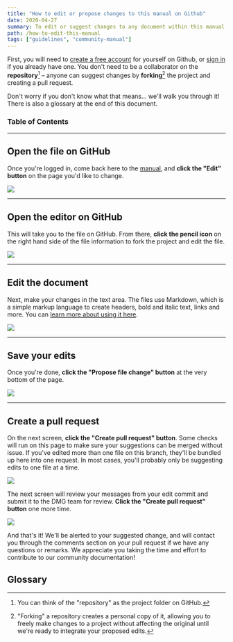 ```yaml
---
title: "How to edit or propose changes to this manual on Github"
date: 2020-04-27
summary: To edit or suggest changes to any document within this manual, follow these steps.
path: /how-to-edit-this-manual
tags: ["guidelines", "community-manual"]
---
```


First, you will need to [create a free account](https://github.com/join/) for yourself on Github, or [sign in](https://github.com/login) if you already have one. You don't need to be a collaborator on the **repository**[^1] – anyone can suggest changes by **forking**[^2] the project and creating a pull request.

[^1]: You can think of the "repository" as the project folder on GitHub.
[^2]: "Forking" a repository creates a personal copy of it, allowing you to freely make changes to a project without affecting the original until we're ready to integrate your proposed edits.

Don't worry if you don't know what that means… we'll walk you through it! There is also a glossary at the end of this document.

### Table of Contents

---

## Open the file on GitHub

Once you're logged in, come back here to the [manual](https://manual.dmg.to), and **click the "Edit" button** on the page you'd like to change.

![](/images/how-to_5.png)

---

## Open the editor on GitHub

This will take you to the file on GitHub. From there, **click the pencil icon** on the right hand side of the file information to fork the project and edit the file.

![](/images/how-to_4.png)

---

## Edit the document

Next, make your changes in the text area. The files use Markdown, which is a simple markup language to create headers, bold and italic text, links and more. You can [learn more about using it here](https://daringfireball.net/projects/markdown/syntax).

![](/images/editing.gif)

---

## Save your edits

Once you're done, **click the "Propose file change" button** at the very bottom of the page.

![](/images/how-to_3.png)

---

## Create a pull request

On the next screen, **click the "Create pull request" button**. Some checks will run on this page to make sure your suggestions can be merged without issue. If you've edited more than one file on this branch, they'll be bundled up here into one request. In most cases, you'll probably only be suggesting edits to one file at a time.

![](/images/how-to_2.png)

The next screen will review your messages from your edit commit and submit it to the DMG team for review. **Click the "Create pull request" button** one more time.

![](/images/how-to_1.png)

And that's it! We'll be alerted to your suggested change, and will contact you through the comments section on your pull request if we have any questions or remarks. We appreciate you taking the time and effort to contribute to our community documentation!

## Glossary
